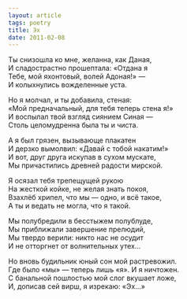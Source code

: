 ```yaml
---
layout: article
tags: poetry
title: Эх
date: 2011-02-08
---
```


Ты снизошла ко мне, желанна, как Даная,<br>
И сладострастно прошептала: «Отдана я<br>
Тебе, мой яхонтовый, волей Адоная!» —<br>
И колыхнулись вожделенные уста.<br>

Но я молчал, и ты добавила, стеная:<br>
«Мой предначальный, для тебя теперь стена я!»<br>
И воспылал твой взгляд сиянием Синая —<br>
Столь целомудренна была ты и чиста.<br>

А я был грязен, вызывающе плакатен<br>
И дерзко вымолвил: «Давай с тобой накатим!»<br>
И вот, друг друга искупав в сухом мускате,<br>
Мы причастились древней радости мирской.<br>

Я осязал тебя трепещущей рукою<br>
На жесткой койке, не желая знать покоя,<br>
Взахлёб хрипел, что мы — одно, и всё такое,<br>
А ты и ведать не могла, что я такой.<br>

Мы полубредили в бесстыжем полублуде,<br>
Мы приближали завершение прелюдий,<br>
Мы твердо верили: никто нас не осудит<br>
И не отторгнет от волнительных утех...<br>

Но вновь будильник юный сон мой растревожил.<br>
Где было «мы» — теперь лишь «я». И я ничтожен.<br>
С банальной пошлостью мой слог вкушает ложе,<br>
И, дописав сей вирш, я изрекаю: «Эх...»

